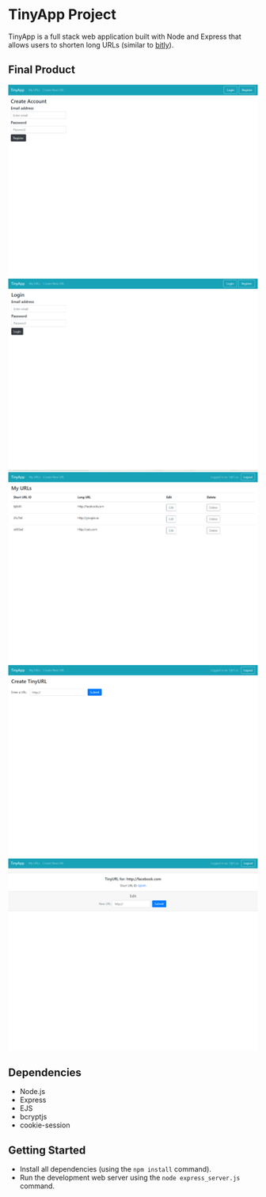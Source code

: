 # TinyApp Project

TinyApp is a full stack web application built with Node and Express that allows users to shorten long URLs (similar to [bitly](https://bitly.com/)).

## Final Product

!["screenshot description"](https://github.com/carmshito/tinyapp/blob/master/docs/register-page.png?raw=true)
!["screenshot description"](https://github.com/carmshito/tinyapp/blob/master/docs/login-page.png?raw=true)
!["screenshot description"](https://github.com/carmshito/tinyapp/blob/master/docs/index-page.png?raw=true)
!["screenshot description"](https://github.com/carmshito/tinyapp/blob/master/docs/new-url-page.png?raw=true)
!["screenshot description"](https://github.com/carmshito/tinyapp/blob/master/docs/edit-url-page.png?raw=true)
## Dependencies

- Node.js
- Express
- EJS
- bcryptjs
- cookie-session

## Getting Started

- Install all dependencies (using the `npm install` command).
- Run the development web server using the `node express_server.js` command.
